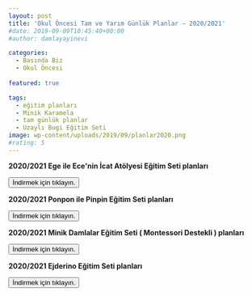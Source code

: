 ```yaml
---
layout: post
title: 'Okul Öncesi Tam ve Yarım Günlük Planlar – 2020/2021'
#date: 2019-09-09T10:45:40+00:00
#author: damlayayinevi

categories:
  - Basında Biz
  - Okul Öncesi
  
featured: true

tags:
  - eğitim planları
  - Minik Karamela
  - tam günlük planlar
  - Uzaylı Bugi Eğitim Seti
image: wp-content/uploads/2019/09/planlar2020.png
#rating: 5
---
```


**2020/2021 Ege ile Ece'nin İcat Atölyesi Eğitim Seti planları**

<a class="not-yellow" href="https://cdn.e-damla.com.tr/PLANLAR/icat_atolyesi_planlar.zip" target="_blank" rel="noopener">
    <button type="button" class="btn btn-outline-primary" style="color:black;">
       İndirmek için tıklayın.
    </button>
</a>


**2020/2021 Ponpon ile Pinpin Eğitim Seti planları**

<a class="not-yellow" href="https://cdn.e-damla.com.tr/PLANLAR/ponponpinpin_planlar.zip" target="_blank" rel="noopener">
    <button type="button" class="btn btn-outline-primary" style="color:black;">
       İndirmek için tıklayın.
    </button>
</a>


**2020/2021 Minik Damlalar Eğitim Seti ( Montessori Destekli ) planları**


<a class="not-yellow" href="https://cdn.e-damla.com.tr/PLANLAR/minikdamla_planlar.zip" target="_blank" rel="noopener">
    <button type="button" class="btn btn-outline-primary" style="color:black;">
       İndirmek için tıklayın.
    </button>
</a>


**2020/2021 Ejderino Eğitim Seti planları** 

<a class="not-yellow" href="https://cdn.e-damla.com.tr/PLANLAR/ejderino_planlar.zip" target="_blank" rel="noopener">
    <button type="button" class="btn btn-outline-primary" style="color:black;">
       İndirmek için tıklayın.
    </button>
</a>


